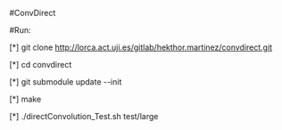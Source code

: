 #ConvDirect

#Run:

 [*] git clone http://lorca.act.uji.es/gitlab/hekthor.martinez/convdirect.git

 [*] cd convdirect

 [*] git submodule update --init

 [*] make

 [*] ./directConvolution_Test.sh test/large
